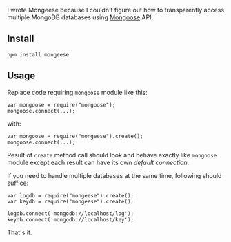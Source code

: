 I wrote Mongeese because I couldn't figure out how to transparently access
multiple MongoDB databases using [Mongoose](http://mongoosejs.com) API.

## Install

    npm install mongeese

## Usage

Replace code requiring `mongoose` module like this:

    var mongoose = require("mongoose");
    mongoose.connect(...);
    
with:

    var mongoose = require("mongeese").create();
    mongoose.connect(...);
    
Result of `create` method call should look and behave exactly like `mongoose` module
except each result can have its own *default connection*.
    
If you need to handle multiple databases at the same time, following should suffice:

    var logdb = require("mongeese").create();
    var keydb = require("mongeese").create();
    
    logdb.connect('mongodb://localhost/log');
    keydb.connect('mongodb://localhost/key');
    
That's it.
